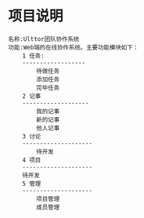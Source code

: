 项目说明
=========================
	名称:Ulttor团队协作系统
	功能:Web端的在线协作系统。主要功能模块如下：
		1 任务:
		------------------
			待做任务
			添加任务
			完毕任务
		2 记事
		-------------------
			我的记事
			新的记事
			他人记事
		3 讨论
		--------------------
			待开发
		4 项目
		--------------------
		待开发
		5 管理
		--------------------
			项目管理
			成员管理